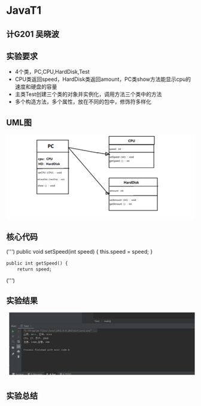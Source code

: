 # JavaT1

## 计G201 吴晓波

## 实验要求
+ 4个类，PC,CPU,HardDisk,Test
+ CPU类返回speed，HardDisk类返回amount，PC类show方法能显示cpu的速度和硬盘的容量
+ 主类Test创建三个类的对象并实例化，调用方法三个类中的方法
+ 多个构造方法，多个属性，放在不同的包中，修饰符多样化

## UML图
![](https://github.com/INHOPEKEEP/JavaT1/blob/main/picture/11.png)

## 核心代码
(''')
public void setSpeed(int speed) {
        this.speed = speed;
    }

    public int getSpeed() {
        return speed;
(''')

## 实验结果
![](https://github.com/INHOPEKEEP/JavaT1/blob/main/picture/20%20(2).png)

## 实验总结


